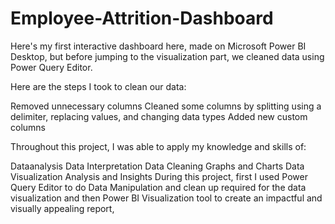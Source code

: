 # Employee-Attrition-Dashboard
Here's my first interactive dashboard here, made on Microsoft Power BI Desktop, but before jumping to the visualization part, we cleaned data using Power Query Editor.

Here are the steps I took to clean our data:

Removed unnecessary columns
Cleaned some columns by splitting using a delimiter, replacing values, and changing data types
Added new custom columns

Throughout this project, I was able to apply my knowledge and skills of:

Dataanalysis
Data Interpretation
Data Cleaning
Graphs and Charts
Data Visualization
Analysis and Insights
During this project, first I used Power Query Editor to do Data Manipulation and clean up required for the data visualization and then Power BI Visualization tool to create an impactful and visually appealing report, 
